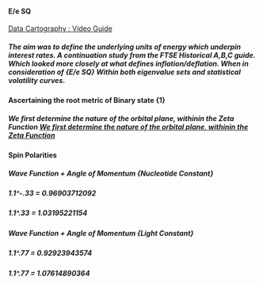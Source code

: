 #### E/e SQ

[Data Cartography : Video Guide](https://www.youtube.com/playlist?list=PLBx_-O2xTMh73vurWagwrFdKhBCktEPLK)

##### The aim  was to define the underlying units of energy which underpin interest rates. A continuation study from the FTSE Historical A,B,C guide. Which looked more closely at what defines inflation/deflation. When in consideration of {E/e SQ} Within both eigenvalue sets and statistical volatility curves.

#### Ascertaining the root metric of Binary state {1}

##### We first determine the nature of the orbital plane, withinin the Zeta Function  [We first determine the nature of the orbital plane, withinin the Zeta Function ](https://en.wikipedia.org/wiki/Riemann_zeta_function)

#### Spin Polarities

##### Wave Function + Angle of Momentum {Nucleotide Constant}

##### 1.1^-.33 = 0.96903712092

##### 1.1^.33 = 1.03195221154

##### Wave Function + Angle of Momentum {Light Constant}

##### 1.1^.77 = 0.92923943574

##### 1.1^.77 = 1.07614890364
